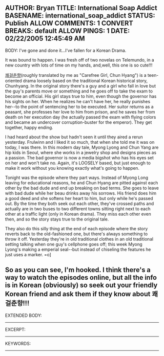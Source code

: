 AUTHOR: Bryan
TITLE: International Soap Addict
BASENAME: international_soap_addict
STATUS: Publish
ALLOW COMMENTS: 1
CONVERT BREAKS: __default__
ALLOW PINGS: 1
DATE: 02/22/2005 12:45:49 AM
-----
BODY:
I've gone and done it...I've fallen for a Korean Drama.

It was bound to happen. I was fresh off of two novelas on Telemundo, in a new country with lots of time on my hands, and,well, this one is so cute!!!

<a title="쾌걸춘향" href="http://www.kbs.co.kr/drama/qgirl/index.html">쾌걸춘향</a>(roughly translated by me as "Carefree Girl, Chun Hyang") is a teen-oriented drama loosely based on the traditional Korean historical story, Chunhyang. In the original story there's a guy and a girl who fall in love  but the guy's parents move or something and he goes off to take the exam to become an official. His girl stays true to him, even though the governor has his sights on her. When he realizes he can't have her, he really punishes her--to the point of sentencing her to be executed. Her suitor returns as a peasant, she professes her love to him from prison, and he saves her from death on her execution day (he actually passed the exam with flying colors and became an undercover corruption-buster for the emperor). They get together, happy ending.

I had heard about the show but hadn't seen it until they aired a rerun yesterday. Frulwinn and I liked it so much, that when she told me it was on today, I was there. In this modern day tale, Myong Lyong and Chun Yang are hip kids in Seoul, where she works in a jewelry shop and designs pieces as a passion. The bad governor is now a media bigshot who has his eyes set on her and won't take no. Again, it's LOOSELY based, but just enough to make it work without you knowing exactly what's going to happen.

Tonight was the episode where they part ways. Instead of Myong Long leaving for educational reasons, he and Chun Hyang are pitted against each other by the bad dude and end up breaking on bad terms. She goes to leave with bad dude while her beau drinks away his sorrows. His friend does him a good deed and she softens her heart to him, but only while he's passed out. By the time they both seek out each other, they've crossed paths and actually are in two buses to two different towns sitting right next to each other at a traffic light (only in Korean drama). They miss each other even then, and so the story stays true to the original tale.

They also do this silly thing at the end of each episode where the story reverts back to the old-fashioned one, but there's always something to throw it off. Yesterday they're in old traditional clothes in an old traditional setting talking when one guy's cellphone goes off; this week Myong Lyong's making a emperial seal--but instead of chiseling the features he just uses a marker.  =o]

So as you can see, I'm hooked. I think there's a way to watch the episodes online, but all the info is in Korean (obviously) so seek out your friendly Korean friend and ask them if they know about 쾌걸춘향!!!
-----
EXTENDED BODY:

-----
EXCERPT:

-----
KEYWORDS:

-----


